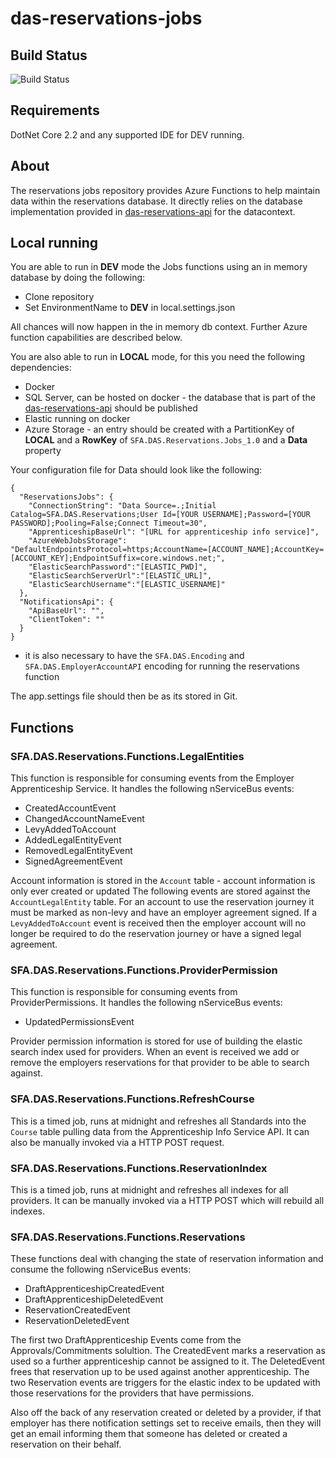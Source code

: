 # das-reservations-jobs

## Build Status

![Build Status](https://sfa-gov-uk.visualstudio.com/Digital%20Apprenticeship%20Service/_apis/build/status/Manage%20Funding/das-reservations-jobs?branchName=master)

## Requirements

DotNet Core 2.2 and any supported IDE for DEV running.

## About

The reservations jobs repository provides Azure Functions to help maintain data within the reservations database. It directly relies on the database implementation provided in [das-reservations-api](https://github.com/SkillsFundingAgency/das-reservations-api) for the datacontext. 

## Local running

You are able to run in **DEV** mode the Jobs functions using an in memory database by doing the following:

- Clone repository
- Set EnvironmentName to **DEV** in local.settings.json

All chances will now happen in the in memory db context. Further Azure function capabilities are described below.

You are also able to run in **LOCAL** mode, for this you need the following dependencies:

- Docker
- SQL Server, can be hosted on docker - the database that is part of the [das-reservations-api](https://github.com/SkillsFundingAgency/das-reservations-api) should be published
- Elastic running on docker
- Azure Storage - an entry should be created with a PartitionKey of **LOCAL** and a **RowKey** of `SFA.DAS.Reservations.Jobs_1.0` and a **Data** property

Your configuration file for Data should look like the following:

```
{
  "ReservationsJobs": {
    "ConnectionString": "Data Source=.;Initial Catalog=SFA.DAS.Reservations;User Id=[YOUR USERNAME];Password=[YOUR PASSWORD];Pooling=False;Connect Timeout=30",
    "ApprenticeshipBaseUrl": "[URL for apprenticeship info service]",
    "AzureWebJobsStorage": "DefaultEndpointsProtocol=https;AccountName=[ACCOUNT_NAME];AccountKey=[ACCOUNT_KEY];EndpointSuffix=core.windows.net;",
    "ElasticSearchPassword":"[ELASTIC_PWD]",
    "ElasticSearchServerUrl":"[ELASTIC_URL]",
    "ElasticSearchUsername":"[ELASTIC_USERNAME]"
  },
  "NotificationsApi": {
    "ApiBaseUrl": "",
    "ClientToken": ""
  }
}
```
- it is also necessary to have the `SFA.DAS.Encoding` and `SFA.DAS.EmployerAccountAPI` encoding for running the reservations function

The app.settings file should then be as its stored in Git.

## Functions

### SFA.DAS.Reservations.Functions.LegalEntities
This function is responsible for consuming events from the Employer Apprenticeship Service. It handles the following nServiceBus events:

- CreatedAccountEvent
- ChangedAccountNameEvent
- LevyAddedToAccount
- AddedLegalEntityEvent
- RemovedLegalEntityEvent
- SignedAgreementEvent

Account information is stored in the `Account` table - account information is only ever created or updated
The following events are stored against the `AccountLegalEntity` table. For an account to use the reservation journey it must be marked as non-levy and have an employer agreement signed. If a `LevyAddedToAccount` event is received then the employer account will no longer be required to do the reservation journey or have a signed legal agreement.

### SFA.DAS.Reservations.Functions.ProviderPermission
This function is responsible for consuming events from ProviderPermissions. It handles the following nServiceBus events:

- UpdatedPermissionsEvent

Provider permission information is stored for use of building the elastic search index used for providers. When an event is received we add or remove the employers reservations for that provider to be able to search against.

### SFA.DAS.Reservations.Functions.RefreshCourse
This is a timed job, runs at midnight and refreshes all Standards into the `Course` table pulling data from the Apprenticeship Info Service API. It can also be manually invoked via a HTTP POST request.

### SFA.DAS.Reservations.Functions.ReservationIndex
This is a timed job, runs at midnight and refreshes all indexes for all providers. It can be manually invoked via a HTTP POST which will rebuild all indexes. 

### SFA.DAS.Reservations.Functions.Reservations
These functions deal with changing the state of reservation information and consume the following nServiceBus events:

- DraftApprenticeshipCreatedEvent
- DraftApprenticeshipDeletedEvent
- ReservationCreatedEvent
- ReservationDeletedEvent

The first two DraftApprenticeship Events come from the Approvals/Commitments solultion. The CreatedEvent marks a reservation as used so a further apprenticeship cannot be assigned to it. The DeletedEvent frees that reservation up to be used against another apprenticeship. The two Reservation events are triggers for the elastic index to be updated with those reservations for the providers that have permissions. 

Also off the back of any reservation created or deleted by a provider, if that employer has there notification settings set to receive emails, then they will get an email informing them that someone has deleted or created a reservation on their behalf.
